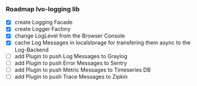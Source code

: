 ### Roadmap lvo-logging lib


- [x] create Logging Facade
- [x] create Logger Factory
- [x] change LogLevel from the Browser Console
- [x] cache Log Messages in localstorage for transfering them async to the Log-Backend
- [ ] add Plugin to push Log Messages to Graylog
- [ ] add Plugin to push Error Messages to Sentry
- [ ] add Plugin to push Metric Messages to Timeseries DB
- [ ] add Plugin to push Trace Messages to Zipkin
